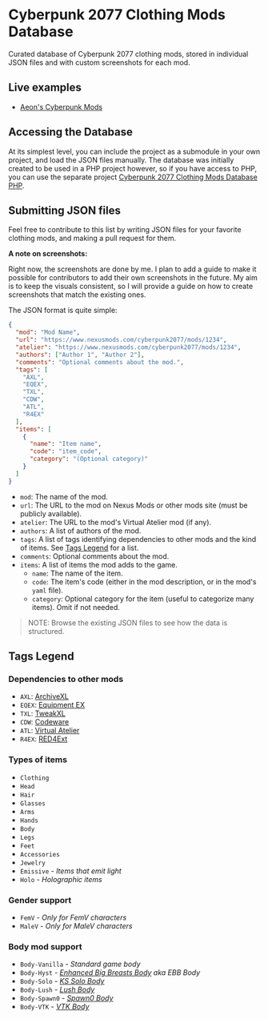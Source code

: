 # Cyberpunk 2077 Clothing Mods Database

Curated database of Cyberpunk 2077 clothing mods, stored in individual JSON files
and with custom screenshots for each mod.

## Live examples

- [Aeon's Cyberpunk Mods][]

## Accessing the Database

At its simplest level, you can include the project as a submodule in your own
project, and load the JSON files manually. The database was initially created
to be used in a PHP project however, so if you have access to PHP, you can
use the separate project [Cyberpunk 2077 Clothing Mods Database PHP][].

## Submitting JSON files

Feel free to contribute to this list by writing JSON files for your favorite
clothing mods, and making a pull request for them. 

**A note on screenshots:**

Right now, the screenshots are done by me. I plan to add a guide to make it 
possible for contributors to add their own screenshots in the future. My aim
is to keep the visuals consistent, so I will provide a guide on how to create
screenshots that match the existing ones.

The JSON format is quite simple:

```json
{
  "mod": "Mod Name",
  "url": "https://www.nexusmods.com/cyberpunk2077/mods/1234",
  "atelier": "https://www.nexusmods.com/cyberpunk2077/mods/1234",
  "authors": ["Author 1", "Author 2"],
  "comments": "Optional comments about the mod.",
  "tags": [
    "AXL", 
    "EQEX", 
    "TXL", 
    "CDW", 
    "ATL", 
    "R4EX"
  ],
  "items": [
    {
      "name": "Item name",
      "code": "item_code",
      "category": "(Optional category)"
    }
  ]
}
```

- `mod`: The name of the mod.
- `url`: The URL to the mod on Nexus Mods or other mods site (must be publicly available).
- `atelier`: The URL to the mod's Virtual Atelier mod (if any).
- `authors`: A list of authors of the mod.
- `tags`: A list of tags identifying dependencies to other mods and the kind of items. See [Tags Legend](#tags-legend) for a list.
- `comments`: Optional comments about the mod.
- `items`: A list of items the mod adds to the game.
    - `name`: The name of the item.
    - `code`: The item's code (either in the mod description, or in the mod's `yaml` file).
    - `category`: Optional category for the item (useful to categorize many items). Omit if not needed.

> NOTE: Browse the existing JSON files to see how the data is structured.

## Tags Legend

### Dependencies to other mods

- `AXL`: [ArchiveXL](https://www.nexusmods.com/cyberpunk2077/mods/4198)
- `EQEX`: [Equipment EX](https://www.nexusmods.com/cyberpunk2077/mods/6945)
- `TXL`: [TweakXL](https://www.nexusmods.com/cyberpunk2077/mods/4197)
- `CDW`: [Codeware](https://www.nexusmods.com/cyberpunk2077/mods/7780)
- `ATL`: [Virtual Atelier](https://www.nexusmods.com/cyberpunk2077/mods/2987)
- `R4EX`: [RED4Ext](https://www.nexusmods.com/cyberpunk2077/mods/2380)

### Types of items

- `Clothing`
- `Head`
- `Hair`
- `Glasses`
- `Arms`
- `Hands`
- `Body`
- `Legs`
- `Feet`
- `Accessories`
- `Jewelry`
- `Emissive` - _Items that emit light_
- `Holo` - _Holographic items_

### Gender support

- `FemV` - _Only for FemV characters_
- `MaleV` - _Only for MaleV characters_

### Body mod support

- `Body-Vanilla` - _Standard game body_
- `Body-Hyst` - _[Enhanced Big Breasts Body](https://www.nexusmods.com/cyberpunk2077/mods/4654) aka EBB Body_
- `Body-Solo` - _[KS Solo Body](https://www.nexusmods.com/cyberpunk2077/mods/4813)_
- `Body-Lush` - _[Lush Body](https://www.nexusmods.com/cyberpunk2077/mods/4901)_
- `Body-Spawn0` - _[Spawn0 Body](https://www.nexusmods.com/cyberpunk2077/mods/1424)_
- `Body-VTK` - _[VTK Body](https://www.nexusmods.com/cyberpunk2077/mods/7054)_




[Cyberpunk 2077 Clothing Mods Database PHP]: https://github.com/Mistralys/cyberpunk-mod-db-php
[Aeon's Cyberpunk Mods]: https://aeonoftime.com/?article=2024-08-06-cyberpunk-clothing-mods&page=article